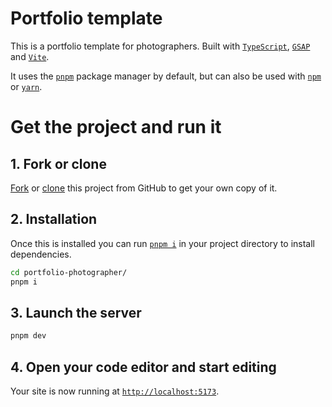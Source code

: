 # Portfolio template

This is a portfolio template for photographers. Built with [`TypeScript`](https://www.typescriptlang.org), [`GSAP`](https://greensock.com/gsap) and [`Vite`](https://vitejs.dev).

It uses the [`pnpm`](https://pnpm.io) package manager by default, but can also be used with [`npm`](https://www.npmjs.com) or [`yarn`](https://yarnpkg.com).

# Get the project and run it

## 1. Fork or clone

[Fork](https://docs.github.com/en/get-started/quickstart/fork-a-repo) or [clone](https://docs.github.com/en/repositories/creating-and-managing-repositories/cloning-a-repository) this project from GitHub to get your own copy of it.

## 2. Installation

Once this is installed you can run [`pnpm i`](https://pnpm.io/cli/install) in your project directory to install dependencies.

```bash
cd portfolio-photographer/
pnpm i
```

## 3. Launch the server

```bash
pnpm dev
```

## 4. Open your code editor and start editing

Your site is now running at [`http://localhost:5173`](http://localhost:5173).
